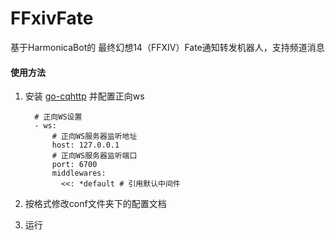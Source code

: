 # FFxivFate

基于HarmonicaBot的 最终幻想14（FFXIV）Fate通知转发机器人，支持频道消息

#### 使用方法

1. 安装 [go-cqhttp](https://github.com/Mrs4s/go-cqhttp) 并配置正向ws

   ```
     # 正向WS设置
     - ws:
         # 正向WS服务器监听地址
         host: 127.0.0.1
         # 正向WS服务器监听端口
         port: 6700
         middlewares:
           <<: *default # 引用默认中间件
   ```

2. 按格式修改conf文件夹下的配置文档
3. 运行
